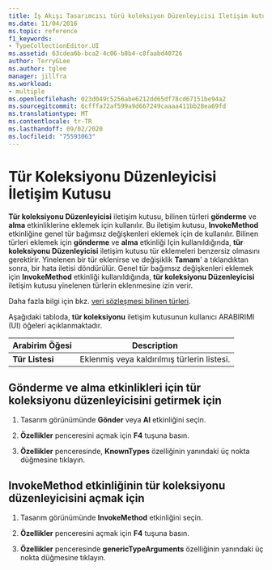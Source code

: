 ```yaml
---
title: İş Akışı Tasarımcısı türü koleksiyon Düzenleyicisi Iletişim kutusu
ms.date: 11/04/2016
ms.topic: reference
f1_keywords:
- TypeCollectionEditor.UI
ms.assetid: 63cdea6b-bca2-4c06-b8b4-c8faabd40726
author: TerryGLee
ms.author: tglee
manager: jillfra
ms.workload:
- multiple
ms.openlocfilehash: 023d049c5256abe6212dd65df78cd67151be94a2
ms.sourcegitcommit: 6cfffa72af599a9d667249caaaa411bb28ea69fd
ms.translationtype: MT
ms.contentlocale: tr-TR
ms.lasthandoff: 09/02/2020
ms.locfileid: "75593063"
---
```

# <a name="type-collection-editor-dialog-box"></a>Tür Koleksiyonu Düzenleyicisi İletişim Kutusu

**Tür koleksiyonu Düzenleyicisi** iletişim kutusu, bilinen türleri **gönderme** ve **alma** etkinliklerine eklemek için kullanılır. Bu iletişim kutusu, **InvokeMethod** etkinliğine genel tür bağımsız değişkenleri eklemek için de kullanılır. Bilinen türleri eklemek için **gönderme** ve **alma** etkinliği Için kullanıldığında, **tür koleksiyonu Düzenleyicisi** iletişim kutusu tür eklemeleri benzersiz olmasını gerektirir. Yinelenen bir tür eklenirse ve değişiklik **Tamam**' a tıklandıktan sonra, bir hata iletisi döndürülür. Genel tür bağımsız değişkenleri eklemek için **InvokeMethod** etkinliği kullanıldığında, **tür koleksiyonu Düzenleyicisi** iletişim kutusu yinelenen türlerin eklenmesine izin verir.

Daha fazla bilgi için bkz. [veri sözleşmesi bilinen türleri](/dotnet/framework/wcf/feature-details/data-contract-known-types).

Aşağıdaki tabloda, **tür koleksiyonu** iletişim kutusunun kullanıcı ARABIRIMI (UI) öğeleri açıklanmaktadır.

|Arabirim Öğesi|Description|
|-|-----------------|
|**Tür Listesi**|Eklenmiş veya kaldırılmış türlerin listesi.|

## <a name="to-bring-up-the-type-collection-editor-for-the-send-and-receive-activities"></a>Gönderme ve alma etkinlikleri için tür koleksiyonu düzenleyicisini getirmek için

1. Tasarım görünümünde **Gönder** veya **Al** etkinliğini seçin.

2. **Özellikler** penceresini açmak için **F4** tuşuna basın.

3. **Özellikler** penceresinde, **KnownTypes** özelliğinin yanındaki üç nokta düğmesine tıklayın.

## <a name="to-bring-up-the-type-collection-editor-for-the-invokemethod-activity"></a>InvokeMethod etkinliğinin tür koleksiyonu düzenleyicisini açmak için

1. Tasarım görünümünde **InvokeMethod** etkinliğini seçin.

2. **Özellikler** penceresini açmak için **F4** tuşuna basın.

3. **Özellikler** penceresinde **genericTypeArguments** özelliğinin yanındaki üç nokta düğmesine tıklayın.
